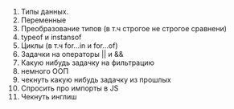 1) Типы данных.
2) Переменные 
3) Преобразование типов (в т.ч строгое не строгое сравнени)
4) typeof и instansof
5) Циклы (в т.ч for...in и for...of)
6) Задачки на  операторы || и &&
7) Какую нибудь задачку на фильтрацию
8) немного ООП
9) чекнуть какую нибудь задачку из прошлых
10) Спросить про импорты в JS
11) Чекнуть инглиш